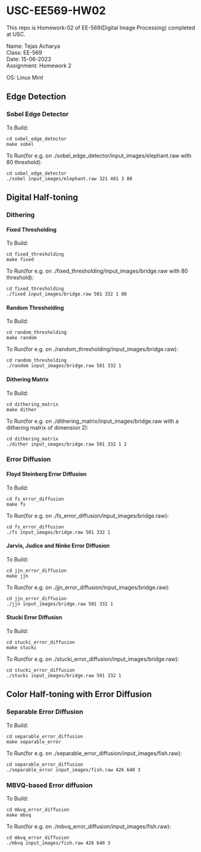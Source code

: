 # USC-EE569-HW02
This repo is Homework-02 of EE-569(Digital Image Processing) completed at USC.  

Name: Tejas Acharya  
Class: EE-569  
Date: 15-06-2023  
Assignment: Homework 2  
    
OS: Linux Mint  

## Edge Detection  

### Sobel Edge Detector  
To Build:  
```
cd sobel_edge_detector
make sobel
```  

To Run(for e.g. on ./sobel_edge_detector/input_images/elephant.raw with 80 threshold):  
```
cd sobel_edge_detector
./sobel input_images/elephant.raw 321 481 3 80
```

## Digital Half-toning  
### Dithering  
#### Fixed Thresholding
To Build:  
```
cd fixed_thresholding
make fixed  
```  

To Run(for e.g. on ./fixed_thresholding/input_images/bridge.raw with 80 threshold):  
```
cd fixed_thresholding
./fixed input_images/bridge.raw 501 332 1 80  
```  

#### Random Thresholding
To Build:  
```
cd random_thresholding
make random  
```  

To Run(for e.g. on ./random_thresholding/input_images/bridge.raw):  
```
cd random_thresholding
./random input_images/bridge.raw 501 332 1  
```

#### Dithering Matrix
To Build:  
```
cd dithering_matrix  
make dither  
```  

To Run(for e.g. on ./dithering_matrix/input_images/bridge.raw with a dithering matrix of dimension 2):  
```
cd dithering_matrix
./dither input_images/bridge.raw 501 332 1 2  
```  

### Error Diffusion
#### Floyd Steinberg Error Diffusion
To Build:  
```
cd fs_error_diffusion  
make fs  
```  

To Run(for e.g. on ./fs_error_diffusion/input_images/bridge.raw):  
```
cd fs_error_diffusion
./fs input_images/bridge.raw 501 332 1  
```

#### Jarvis, Judice and Ninke Error Diffusion
To Build:  
```
cd jjn_error_diffusion  
make jjn  
```  

To Run(for e.g. on ./jjn_error_diffusion/input_images/bridge.raw):  
```
cd jjn_error_diffusion
./jjn input_images/bridge.raw 501 332 1  
```

#### Stucki Error Diffusion
To Build:  
```
cd stucki_error_diffusion  
make stucki  
```  

To Run(for e.g. on ./stucki_error_diffusion/input_images/bridge.raw):  
```
cd stucki_error_diffusion
./stucki input_images/bridge.raw 501 332 1  
```

## Color Half-toning with Error Diffusion
### Separable Error Diffusion
To Build:  
```
cd separable_error_diffusion  
make separable_error  
```  

To Run(for e.g. on ./separable_error_diffusion/input_images/fish.raw):  
```
cd separable_error_diffusion
./separable_error input_images/fish.raw 426 640 3  
```

### MBVQ-based Error diffusion
To Build:  
```
cd mbvq_error_diffusion  
make mbvq  
```  

To Run(for e.g. on ./mbvq_error_diffusion/input_images/fish.raw):  
```
cd mbvq_error_diffusion
./mbvq input_images/fish.raw 426 640 3  
```